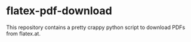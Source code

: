 # flatex-pdf-download

This repository contains a pretty crappy python script to download PDFs
from flatex.at.
